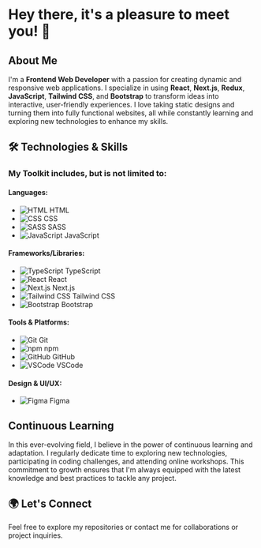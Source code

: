 # Hey there, it's a pleasure to meet you! 👋

## About Me
I'm a **Frontend Web Developer** with a passion for creating dynamic and responsive web applications. I specialize in using **React**, **Next.js**, **Redux**, **JavaScript**, **Tailwind CSS**, and **Bootstrap** to transform ideas into interactive, user-friendly experiences. I love taking static designs and turning them into fully functional websites, all while constantly learning and exploring new technologies to enhance my skills.

## 🛠️ Technologies & Skills

### My Toolkit includes, but is not limited to:

#### Languages:
- ![HTML](https://img.shields.io/badge/-HTML-E34F26?style=flat&logo=html5&logoColor=white) HTML
- ![CSS](https://img.shields.io/badge/-CSS-1572B6?style=flat&logo=css3&logoColor=white) CSS
- ![SASS](https://img.shields.io/badge/-SASS-CC6699?style=flat&logo=sass&logoColor=white) SASS
- ![JavaScript](https://img.shields.io/badge/-JavaScript-F7DF1E?style=flat&logo=javascript&logoColor=black) JavaScript

#### Frameworks/Libraries:
- ![TypeScript](https://img.shields.io/badge/-TypeScript-3178C6?style=flat&logo=typescript&logoColor=white) TypeScript
- ![React](https://img.shields.io/badge/-React-61DAFB?style=flat&logo=react&logoColor=black) React
- ![Next.js](https://img.shields.io/badge/-Next.js-000000?style=flat&logo=next.js&logoColor=white) Next.js
- ![Tailwind CSS](https://img.shields.io/badge/-Tailwind%20CSS-06B6D4?style=flat&logo=tailwind-css&logoColor=white) Tailwind CSS
- ![Bootstrap](https://img.shields.io/badge/-Bootstrap-7952B3?style=flat&logo=bootstrap&logoColor=white) Bootstrap

#### Tools & Platforms:
- ![Git](https://img.shields.io/badge/-Git-F05032?style=flat&logo=git&logoColor=white) Git
- ![npm](https://img.shields.io/badge/-npm-CB3837?style=flat&logo=npm&logoColor=white) npm
- ![GitHub](https://img.shields.io/badge/-GitHub-181717?style=flat&logo=github&logoColor=white) GitHub
- ![VSCode](https://img.shields.io/badge/-VSCode-007ACC?style=flat&logo=visual-studio-code&logoColor=white) VSCode

#### Design & UI/UX:
- ![Figma](https://img.shields.io/badge/-Figma-F24E1E?style=flat&logo=figma&logoColor=white) Figma



## Continuous Learning
In this ever-evolving field, I believe in the power of continuous learning and adaptation. I regularly dedicate time to exploring new technologies, participating in coding challenges, and attending online workshops. This commitment to growth ensures that I'm always equipped with the latest knowledge and best practices to tackle any project.

## 🌍 Let's Connect
Feel free to explore my repositories or contact me for collaborations or project inquiries.

